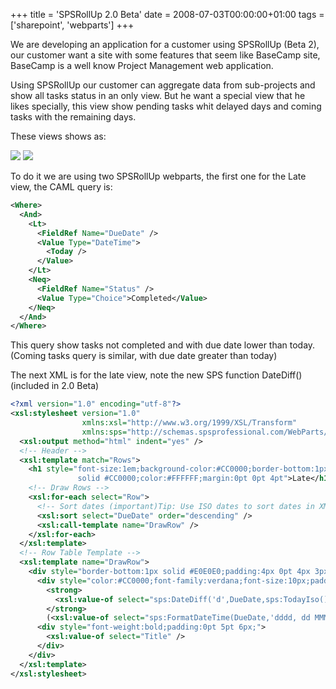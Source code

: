 +++
title = 'SPSRollUp 2.0 Beta'
date = 2008-07-03T00:00:00+01:00
tags = ['sharepoint', 'webparts']
+++

We are developing an application for a customer using SPSRollUp (Beta 2), our customer want a site with some features that seem like BaseCamp site, BaseCamp is a well know Project Management web application.

Using SPSRollUp our customer can aggregate data from sub-projects and show all tasks status in an only view. But he want a special view that he likes specially, this view show pending tasks whit delayed days and coming tasks with the remaining days.

These views shows as:

![](/images/SharePoint/SPSRollUp_TaskCamp1.gif)
![](/images/SharePoint/SPSRollUp_TaskCamp2.gif)

To do it we are using two SPSRollUp webparts, the first one for the Late view, the CAML query is:

```xml
<Where>
  <And>
    <Lt>
      <FieldRef Name="DueDate" />
      <Value Type="DateTime">
        <Today />
      </Value>
    </Lt>
    <Neq>
      <FieldRef Name="Status" />
      <Value Type="Choice">Completed</Value>
    </Neq>
  </And>
</Where>
```	

This query show tasks not completed and with due date lower than today. (Coming tasks query is similar, with due date greater than today)

The next XML is for the late view, note the new SPS function DateDiff() (included in 2.0 Beta)

```xml	
<?xml version="1.0" encoding="utf-8"?>
<xsl:stylesheet version="1.0"
                xmlns:xsl="http://www.w3.org/1999/XSL/Transform"
                xmlns:sps="http://schemas.spsprofessional.com/WebParts/SPSXSLT">
  <xsl:output method="html" indent="yes" />
  <!-- Header -->
  <xsl:template match="Rows">
    <h1 style="font-size:1em;background-color:#CC0000;border-bottom:1px 
               solid #CC0000;color:#FFFFFF;margin:0pt 0pt 4pt">Late</h1>
    <!-- Draw Rows -->
    <xsl:for-each select="Row">
      <!-- Sort dates (important)Tip: Use ISO dates to sort dates in XML -->
      <xsl:sort select="DueDate" order="descending" />
      <xsl:call-template name="DrawRow" />
    </xsl:for-each>
  </xsl:template>
  <!-- Row Table Template -->
  <xsl:template name="DrawRow">
    <div style="border-bottom:1px solid #E0E0E0;padding:4px 0pt 4px 3px;">
      <div style="color:#CC0000;font-family:verdana;font-size:10px;padding:0pt 0pt 3px;">
        <strong>
          <xsl:value-of select="sps:DateDiff('d',DueDate,sps:TodayIso())" /> days ago 
        </strong> 
        (<xsl:value-of select="sps:FormatDateTime(DueDate,'dddd, dd MMM')" />)</div>
      <div style="font-weight:bold;padding:0pt 5pt 6px;">
        <xsl:value-of select="Title" />
      </div>
    </div>
  </xsl:template>
</xsl:stylesheet>
```	